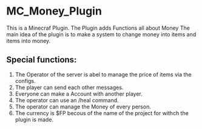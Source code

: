 # MC_Money_Plugin
This is a Minecraf Plugin. The Plugin adds Functions all about Money
The main idea of the plugin is to make a system to change money into items and items into money.
## Special functions:
1. The Operator of the server is abel to manage the price of items via the configs.
2. The player can send each other messages.
3. Everyone can make a Account with another player.
4. The operator can use an /heal command.
5. The operator can manage the Money of every person.
6. The currency is $FP becous of the name of the project for withch the plugin is made.
